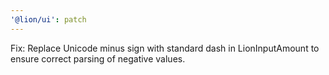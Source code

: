 ```yaml
---
'@lion/ui': patch
---
```


Fix: Replace Unicode minus sign with standard dash in LionInputAmount to ensure correct parsing of negative values.
